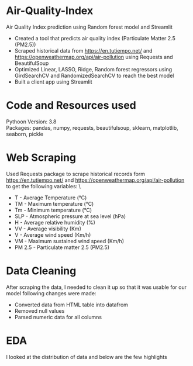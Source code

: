 # Air-Quality-Index
Air Quality Index prediction using Random forest model and Streamlit


* Created a tool that predicts air quality index (Particulate Matter 2.5 (PM2.5))
* Scraped historical data from https://en.tutiempo.net/ and https://openweathermap.org/api/air-pollution using Requests and BeautifulSoup
*  Optimized Linear, LASSO, Ridge, Random forest regressors using GirdSearchCV and RandomizedSearchCV to reach the best model
*  Built a client app using Streamlit


# Code and Resources used
Pythoon Version: 3.8 \
Packages: pandas, numpy, requests, beautifulsoup, sklearn, matplotlib, seaborn,  pickle

# Web Scraping
Used Requests package to scrape historical records form https://en.tutiempo.net/ and https://openweathermap.org/api/air-pollution to get the following variables: \

* T - Average Temperature (°C)
* TM	- Maximum temperature (°C)
* Tm	- Minimum temperature (°C)
* SLP - Atmospheric pressure at sea level (hPa)
* H - Average relative humidity (%)
* VV	- Average visibility (Km)
* V - Average wind speed (Km/h)
* VM	- Maximum sustained wind speed (Km/h)
* PM 2.5 - Particulate matter 2.5 (PM2.5)

# Data Cleaning
After scraping the data, I needed to clean it up so that it was usable for our model following changes were made:

* Converted data from HTML table into datafrom
* Removed null values
* Parsed numeric data for all columns

# EDA
I looked at the distribution of data and below are the few highlights
